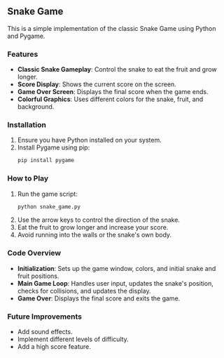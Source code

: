 ## Snake Game

This is a simple implementation of the classic Snake Game using Python and Pygame.

### Features
- **Classic Snake Gameplay**: Control the snake to eat the fruit and grow longer.
- **Score Display**: Shows the current score on the screen.
- **Game Over Screen**: Displays the final score when the game ends.
- **Colorful Graphics**: Uses different colors for the snake, fruit, and background.

### Installation
1. Ensure you have Python installed on your system.
2. Install Pygame using pip:
   ```bash
   pip install pygame
   ```

### How to Play
1. Run the game script:
   ```bash
   python snake_game.py
   ```
2. Use the arrow keys to control the direction of the snake.
3. Eat the fruit to grow longer and increase your score.
4. Avoid running into the walls or the snake's own body.

### Code Overview
- **Initialization**: Sets up the game window, colors, and initial snake and fruit positions.
- **Main Game Loop**: Handles user input, updates the snake's position, checks for collisions, and updates the display.
- **Game Over**: Displays the final score and exits the game.

### Future Improvements
- Add sound effects.
- Implement different levels of difficulty.
- Add a high score feature.
